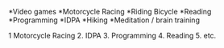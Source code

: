 *Video games
*Motorcycle Racing
*Riding Bicycle
*Reading
*Programming
*IDPA
*Hiking
*Meditation / brain training

1 Motorcycle Racing
2. IDPA
3. Programming
4. Reading
5. etc. 
